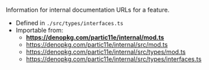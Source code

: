 Information for internal documentation URLs for a feature.

- Defined in `./src/types/interfaces.ts`
- Importable from:
  - **https://denopkg.com/partic11e/internal/mod.ts**
  - https://denopkg.com/partic11e/internal/src/mod.ts
  - https://denopkg.com/partic11e/internal/src/types/mod.ts
  - https://denopkg.com/partic11e/internal/src/types/interfaces.ts

